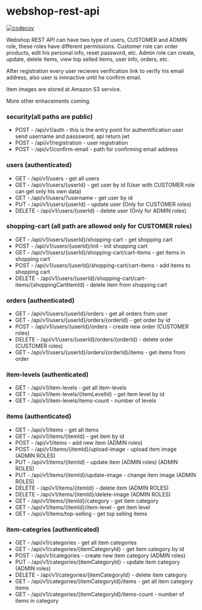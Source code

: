 # webshop-rest-api

[![codecov](https://codecov.io/gh/milosandrejic/webshop-rest/branch/master/graph/badge.svg?token=S04TXZ1RY9)](https://codecov.io/gh/milosandrejic/webshop-rest)

Webshop REST API can have two type of users, CUSTOMER and ADMIN role, these roles have different permissions.
Customer role can order products, edit his personal info, reset password, etc.
Admin role can create, update, delete items, view top selled items, user info, orders, etc.

After registration every user recieves verification link to verify his email address, also user is innnactive until he confirm email.

Item images are stored at Amazon S3 service.

More other enhacements coming.

### security(all paths are public)

* POST - /api/v1/auth - this is the entry point for authentification user send username and passsword, api return jwt
* POST - /api/v1/registration - user registration
* POST - /api/v1/confirm-email - path for confirming email address


### users (authenticated)

* GET - /api/v1/users  - get all users
* GET - /api/v1/users/{userId} - get user by id (User with CUSTOMER role can get only his own data)
* GET - /api/v1/users/?username - get user by id
* PUT - /api/v1/users/{userId} - update user (Only for CUSTOMER roles)
* DELETE - /api/v1/users/{userId} - delete user (Only for ADMIN roles)

### shopping-cart (all path are allowed only for CUSTOMER roles)

* GET - /api/v1/users/{userId}/shopping-cart - get shopping cart
* POST - /api/v1/users/{userId}/init - init shopping cart 
* GET - /api/v1/users/{userId}/shopping-cart/cart-items - get items in shopping cart
* POST - /api/v1/users/{userId}/shopping-cart/cart-items - add items to shopping cart
* DELETE - /api/v1/users/{userId}/shopping-cart/cart-items/{shoppingCartItemId} - delete item from shopping cart


### orders (authenticated)

* GET - /api/v1/users/{userId}/orders - get all orders from user
* GET - /api/v1/users/{userId}/orders/{orderId} - get order by id
* POST - /api/v1/users/{userId}/orders - create new order (CUSTOMER roles)
* DELETE - /api/v1/users/{userId}/orders/{orderId} - delete order (CUSTOMER roles)
* GET - /api/v1/users/{userId}/orders/{orderId}/items - get items from order

### item-levels (authenticated)

* GET - /api/v1/item-levels - get all item-levels
* GET - /api/v1/item-levels/{itemLevelId} - get item level by id
* GET - /api/v1/item-levels/items-count - number of levels

### items (authenticated)

* GET - /api/v1/items - get all items
* GET - /api/v1/items/{itemId} - get item by id
* POST - /api/v1/items - add new item (ADMIN roles)
* POST - /api/v1/items/{itemId}/upload-image - upload item image  (ADMIN ROLES)
* PUT - /api/v1/items/{itemId} - update item (ADMIN roles) (ADMIN ROLES)
* PUT - /api/v1/items/{itemId}/update-image - change item image (ADMIN ROLES)
* DELETE - /api/v1/items/{itemId} - delete item (ADMIN ROLES)
* DELETE - /api/v1/items/{itemId}/delete-image (ADMIN ROLES)
* GET - /api/v1/items/{itemId}/category - get item category
* GET - /api/v1/items/{itemId}/item-level - get item level
* GET - /api/v1/items/top-selling - get top selling items

### item-categries (authenticated)

* GET - /api/v1/categories - get all item categories
* GET - /api/v1/categories/{itemCategoryId} - get item category by id
* POST - /api/v1/categories - create new item category (ADMIN roles)
* PUT - /api/v1/categories/{itemCategoryId} - update item category (ADMIN roles)
* DELETE - /api/v1/categories/{itemCategoryId} - delete item category
* GET - /api/v1/categories/{itemCategoryId}/items - get all item category items
* GET - /api/v1/categories/{itemCategoryId}/items-count - number of items in category

